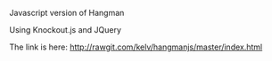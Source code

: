 Javascript version of Hangman

Using Knockout.js and JQuery

The link is here: http://rawgit.com/kelv/hangmanjs/master/index.html 

